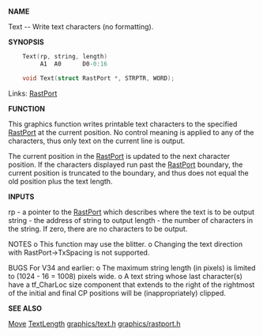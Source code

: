 
**NAME**

Text -- Write text characters (no formatting).

**SYNOPSIS**

```c
    Text(rp, string, length)
         A1  A0      D0-0:16

    void Text(struct RastPort *, STRPTR, WORD);

```
Links: [RastPort](_OOAF) 

**FUNCTION**

This graphics function writes printable text characters to the
specified [RastPort](_OOAF) at the current position.  No control meaning
is applied to any of the characters, thus only text on the
current line is output.

The current position in the [RastPort](_OOAF) is updated to the next
character position.
If the characters displayed run past the [RastPort](_OOAF) boundary,
the current position is truncated to the boundary, and
thus does not equal the old position plus the text length.

**INPUTS**

rp     - a pointer to the [RastPort](_OOAF) which describes where the
text is to be output
string - the address of string to output
length - the number of characters in the string.
If zero, there are no characters to be output.

NOTES
o   This function may use the blitter.
o   Changing the text direction with RastPort-&#062;TxSpacing is
not supported.

BUGS
For V34 and earlier:
o   The maximum string length (in pixels) is limited to
(1024 - 16 = 1008) pixels wide.
o   A text string whose last character(s) have a
tf_CharLoc size component that extends to the right of
the rightmost of the initial and final CP positions
will be (inappropriately) clipped.

**SEE ALSO**

[Move](Move)  [TextLength](TextLength)  [graphics/text.h](_OOAX)  [graphics/rastport.h](_OOAF)

